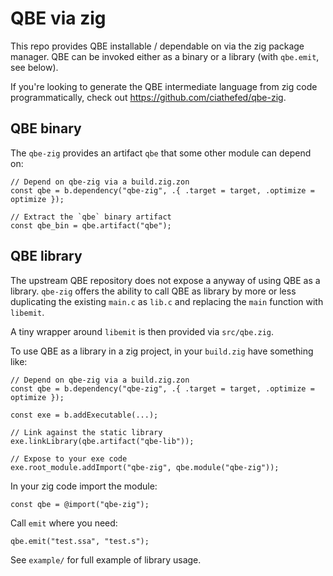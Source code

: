 # QBE via zig

This repo provides QBE installable / dependable on via the zig package manager. QBE
can be invoked either as a binary or a library (with `qbe.emit`, see below).

If you're looking to generate the QBE intermediate language from zig code programmatically, check out
https://github.com/ciathefed/qbe-zig.

## QBE binary

The `qbe-zig` provides an artifact `qbe` that some other module can depend on:

```zig
// Depend on qbe-zig via a build.zig.zon
const qbe = b.dependency("qbe-zig", .{ .target = target, .optimize = optimize });

// Extract the `qbe` binary artifact
const qbe_bin = qbe.artifact("qbe");
```

## QBE library

The upstream QBE repository does not expose a anyway of using QBE as a library.
`qbe-zig` offers the ability to call QBE as library by more or less duplicating
the existing `main.c` as `lib.c` and replacing the `main` function with `libemit`.

A tiny wrapper around `libemit` is then provided via `src/qbe.zig`.

To use QBE as a library in a zig project, in your `build.zig` have something like:

```zig
// Depend on qbe-zig via a build.zig.zon
const qbe = b.dependency("qbe-zig", .{ .target = target, .optimize = optimize });

const exe = b.addExecutable(...);

// Link against the static library
exe.linkLibrary(qbe.artifact("qbe-lib"));

// Expose to your exe code
exe.root_module.addImport("qbe-zig", qbe.module("qbe-zig"));
```

In your zig code import the module:

```zig
const qbe = @import("qbe-zig");
```

Call `emit` where you need:

```zig
qbe.emit("test.ssa", "test.s");
```

See `example/` for full example of library usage.
